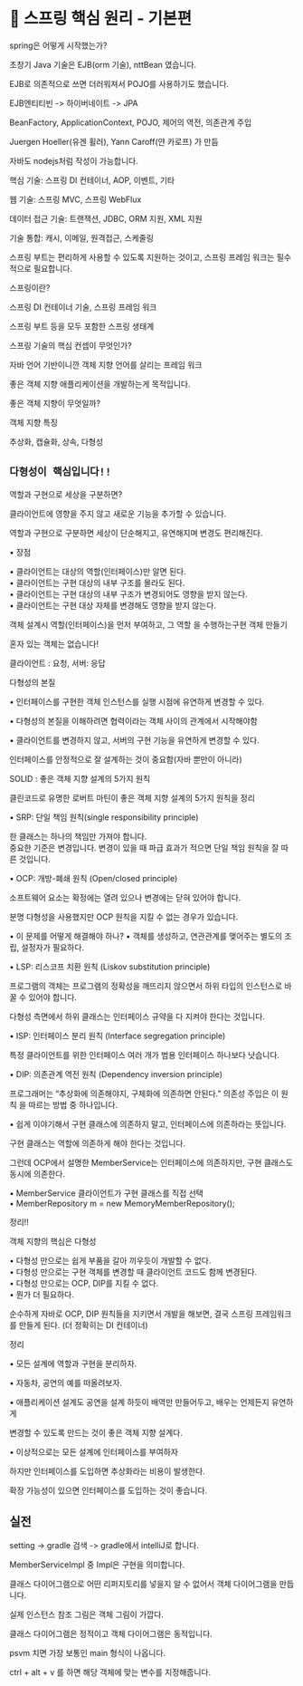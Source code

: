 # 💪 스프링 핵심 원리 - 기본편

spring은 어떻게 시작했는가?

초창기 Java 기술은 EJB(orm 기술), nttBean 였습니다.

EJB로 의존적으로 쓰면 더러워져서 POJO를 사용하기도 했습니다.

EJB엔티티빈 -> 하이버네이트 -> JPA

BeanFactory, ApplicationContext, POJO, 제어의 역전, 의존관계 주입

Juergen Hoeller(유겐 휠러), Yann Caroff(얀 카로프) 가 만듬

자바도 nodejs처럼 작성이 가능합니다.

핵심 기술: 스프링 DI 컨테이너, AOP, 이벤트, 기타
               
웹 기술: 스프링 MVC, 스프링 WebFlux

데이터 접근 기술: 트랜잭션, JDBC, ORM 지원, XML 지원

기술 통합: 캐시, 이메일, 원격접근, 스케줄링

스프링 부트는 편리하게 사용할 수 있도록 지원하는 것이고, 스프링 프레임 워크는 필수적으로 필요합니다.

스프링이란? 

스프링 DI 컨테이너 기술, 스프링 프레임 워크

스프링 부트 등을 모두 포함한 스프링 생태계

스프링 기술의 핵심 컨셉이 무엇인가?

자바 언어 기반이니깐 객체 지향 언어를 살리는 프레임 워크

좋은 객체 지향 애플리케이션을 개발하는게 목적입니다.

좋은 객체 지향이 무엇일까?

객체 지향 특징

추상화, 캡슐화, 상속, 다형성

## `다형성이 핵심입니다!!`

역할과 구현으로 세상을 구분하면?

클라이언트에 영향을 주지 않고 새로운 기능을 추가할 수 있습니다.

역할과 구현으로 구분하면 세상이 단순해지고, 유연해지며 변경도 편리해진다.

• 장점

• 클라이언트는 대상의 역할(인터페이스)만 알면 된다.   
• 클라이언트는 구현 대상의 내부 구조를 몰라도 된다.  
• 클라이언트는 구현 대상의 내부 구조가 변경되어도 영향을 받지 않는다.  
• 클라이언트는 구현 대상 자체를 변경해도 영향을 받지 않는다.  

객체 설계시 역할(인터페이스)을 먼저 부여하고, 그 역할 을 수행하는구현 객체 만들기

혼자 있는 객체는 없습니다!

클라이언트 : 요청, 서버: 응답

다형성의 본질

• 인터페이스를 구현한 객체 인스턴스를 실행 시점에 유연하게 변경할 수 있다.  

• 다형성의 본질을 이해하려면 협력이라는 객체 사이의 관계에서 시작해야함 

• 클라이언트를 변경하지 않고, 서버의 구현 기능을 유연하게 변경할 수 있다. 

인터페이스를 안정적으로 잘 설계하는 것이 중요함(자바 뿐만이 아니라)

SOLID : 좋은 객체 지향 설계의 5가지 원칙 

클린코드로 유명한 로버트 마틴이 좋은 객체 지향 설계의 5가지 원칙을 정리

• SRP: 단일 책임 원칙(single responsibility principle)  

한 클래스는 하나의 책임만 가져야 합니다.   
중요한 기준은 변경입니다. 변경이 있을 때 파급 효과가 적으면 단일 책임 원칙을 잘 따른 것입니다.

• OCP: 개방-폐쇄 원칙 (Open/closed principle)

소프트웨어 요소는 확정에는 열려 있으나 변경에는 닫혀 있어야 합니다.  

분명 다형성을 사용했지만 OCP 원칙을 지킬 수 없는 경우가 있습니다.

• 이 문제를 어떻게 해결해야 하나? 
• 객체를 생성하고, 연관관계를 맺어주는 별도의 조립, 설정자가 필요하다.  

• LSP: 리스코프 치환 원칙 (Liskov substitution principle)    

프로그램의 객체는 프로그램의 정확성을 깨뜨리지 않으면서 하위 타입의 인스턴스로 바꿀 수 있어야 합니다.

다형성 측면에서 하위 클래스는 인터페이스 규약을 다 지켜야 한다는 것입니다.

• ISP: 인터페이스 분리 원칙 (Interface segregation principle)  

특정 클라이언트를 위한 인터페이스 여러 개가 범용 인터페이스 하나보다 낫습니다.

• DIP: 의존관계 역전 원칙 (Dependency inversion principle) 

프로그래머는 “추상화에 의존해야지, 구체화에 의존하면 안된다.” 의존성 주입은 이 원칙
을 따르는 방법 중 하나입니다.    

• 쉽게 이야기해서 구현 클래스에 의존하지 말고, 인터페이스에 의존하라는 뜻입니다.  

구현 클래스는 역할에 의존하게 해야 한다는 것입니다.

그런데 OCP에서 설명한 MemberService는 인터페이스에 의존하지만, 구현 클래스도
동시에 의존한다.

• MemberService 클라이언트가 구현 클래스를 직접 선택  
• MemberRepository m = new MemoryMemberRepository();  

정리!!

객체 지향의 핵심은 다형성  

• 다형성 만으로는 쉽게 부품을 갈아 끼우듯이 개발할 수 없다.    
• 다형성 만으로는 구현 객체를 변경할 때 클라이언트 코드도 함께 변경된다.    
• 다형성 만으로는 OCP, DIP를 지킬 수 없다.  
• 뭔가 더 필요하다.  

순수하게 자바로 OCP, DIP 원칙들을 지키면서 개발을 해보면, 결국 스프링 프레임워크를 만들게 된다. (더 정확히는 DI 컨테이너)

정리

• 모든 설계에 역할과 구현을 분리하자.  

• 자동차, 공연의 예를 떠올려보자.  

• 애플리케이션 설계도 공연을 설계 하듯이 배역만 만들어두고, 배우는 언제든지 유연하게  

변경할 수 있도록 만드는 것이 좋은 객체 지향 설계다.  

• 이상적으로는 모든 설계에 인터페이스를 부여하자  

하지만 인터페이스를 도입하면 추상화라는 비용이 발생한다.

확장 가능성이 있으면 인터페이스를 도입하는 것이 좋습니다.

## 실전

setting -> gradle 검색 -> gradle에서 intelliJ로 합니다.

MemberServiceImpl 중 Impl은 구현을 의미합니다.

클래스 다이어그램으로 어떤 리퍼지토리를 넣을지 알 수 없어서 객체 다이어그램을 만듭니다.

실제 인스턴스 참조 그림은 객체 그림이 가깝다.

클래스 다이어그램은 정적이고 객체 다이어그램은 동적입니다.

psvm 치면 가장 보통인 main 형식이 나옵니다.

ctrl + alt + v 를 하면 해당 객체에 맞는 변수를 지정해줍니다.

